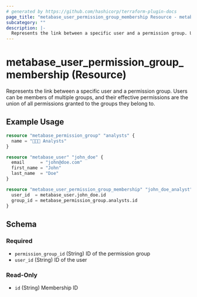 ```yaml
---
# generated by https://github.com/hashicorp/terraform-plugin-docs
page_title: "metabase_user_permission_group_membership Resource - metabase"
subcategory: ""
description: |-
  Represents the link between a specific user and a permission group. Users can be members of multiple groups, and their effective permissions are the union of all permissions granted to the groups they belong to.
---
```


# metabase_user_permission_group_membership (Resource)

Represents the link between a specific user and a permission group. Users can be members of multiple groups, and their effective permissions are the union of all permissions granted to the groups they belong to.

## Example Usage

```terraform
resource "metabase_permission_group" "analysts" {
  name = "👨🏻‍💻 Analysts"
}

resource "metabase_user" "john_doe" {
  email      = "john@doe.com"
  first_name = "John"
  last_name  = "Doe"
}

resource "metabase_user_permission_group_membership" "john_doe_analyst" {
  user_id  = metabase_user.john_doe.id
  group_id = metabase_permission_group.analysts.id
}
```

<!-- schema generated by tfplugindocs -->
## Schema

### Required

- `permission_group_id` (String) ID of the permission group
- `user_id` (String) ID of the user

### Read-Only

- `id` (String) Membership ID
